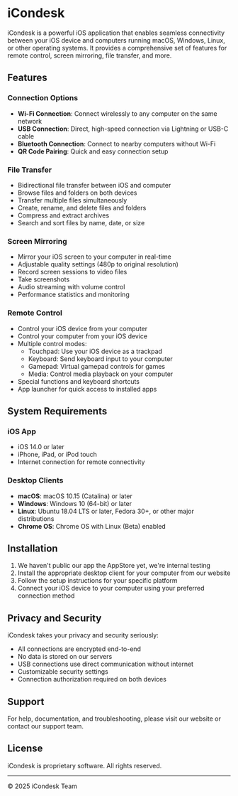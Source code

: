 # iCondesk

iCondesk is a powerful iOS application that enables seamless connectivity between your iOS device and computers running macOS, Windows, Linux, or other operating systems. It provides a comprehensive set of features for remote control, screen mirroring, file transfer, and more.

## Features

### Connection Options
- **Wi-Fi Connection**: Connect wirelessly to any computer on the same network
- **USB Connection**: Direct, high-speed connection via Lightning or USB-C cable
- **Bluetooth Connection**: Connect to nearby computers without Wi-Fi
- **QR Code Pairing**: Quick and easy connection setup

### File Transfer
- Bidirectional file transfer between iOS and computer
- Browse files and folders on both devices
- Transfer multiple files simultaneously
- Create, rename, and delete files and folders
- Compress and extract archives
- Search and sort files by name, date, or size

### Screen Mirroring
- Mirror your iOS screen to your computer in real-time
- Adjustable quality settings (480p to original resolution)
- Record screen sessions to video files
- Take screenshots
- Audio streaming with volume control
- Performance statistics and monitoring

### Remote Control
- Control your iOS device from your computer
- Control your computer from your iOS device
- Multiple control modes:
  - Touchpad: Use your iOS device as a trackpad
  - Keyboard: Send keyboard input to your computer
  - Gamepad: Virtual gamepad controls for games
  - Media: Control media playback on your computer
- Special functions and keyboard shortcuts
- App launcher for quick access to installed apps

## System Requirements

### iOS App
- iOS 14.0 or later
- iPhone, iPad, or iPod touch
- Internet connection for remote connectivity

### Desktop Clients
- **macOS**: macOS 10.15 (Catalina) or later
- **Windows**: Windows 10 (64-bit) or later
- **Linux**: Ubuntu 18.04 LTS or later, Fedora 30+, or other major distributions
- **Chrome OS**: Chrome OS with Linux (Beta) enabled

## Installation

1. We haven't public our app the AppStore yet, we're internal testing
2. Install the appropriate desktop client for your computer from our website
3. Follow the setup instructions for your specific platform
4. Connect your iOS device to your computer using your preferred connection method

## Privacy and Security

iCondesk takes your privacy and security seriously:

- All connections are encrypted end-to-end
- No data is stored on our servers
- USB connections use direct communication without internet
- Customizable security settings
- Connection authorization required on both devices

## Support

For help, documentation, and troubleshooting, please visit our website or contact our support team.

## License

iCondesk is proprietary software. All rights reserved.

---

© 2025 iCondesk Team
